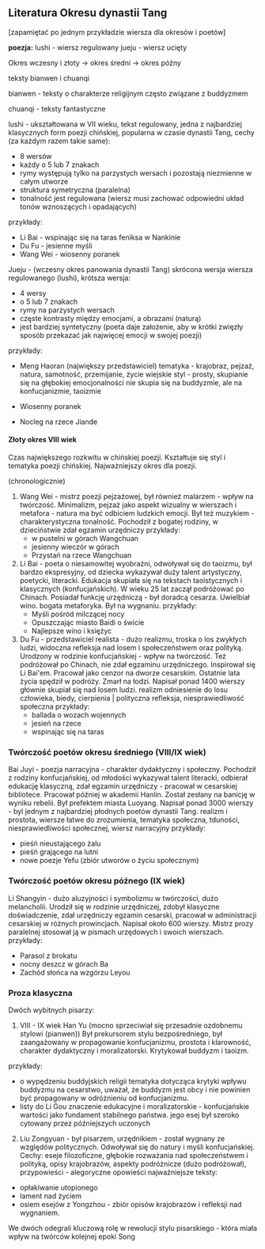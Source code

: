 
## Literatura Okresu dynastii Tang

[zapamiętać po jednym przykładzie wiersza dla okresów i poetów]

**poezja:**
lushi - wiersz regulowany
jueju - wiersz ucięty



Okres wczesny i złoty -> okres średni -> okres późny

teksty bianwen i chuanqi


bianwen - teksty o charakterze religijnym często związane z buddyzmem

chuanqi - teksty fantastyczne



lushi - ukształtowana w VII wieku, tekst regulowany, jedna z najbardziej klasycznych form poezji chińskiej, popularna w czasie dynastii Tang,
cechy (za każdym razem takie same):
- 8 wersów 
- każdy o 5 lub 7 znakach
- rymy występują tylko na parzystych wersach i pozostają niezmienne w całym utworze
- struktura symetryczna (paralelna)
- tonalność jest regulowana (wiersz musi zachować odpowiedni układ tonów wznoszących i opadających)

przykłady:
- Li Bai - wspinając się na taras feniksa w Nankinie
- Du Fu - jesienne myśli
- Wang Wei - wiosenny poranek

Jueju - (wczesny okres panowania dynastii Tang) skrócona wersja wiersza regulowanego (lushi), krótsza wersja:
- 4 wersy
- o 5 lub 7 znakach
- rymy na parzystych wersach
- częste kontrasty między emocjami, a obrazami (naturą)
- jest bardziej syntetyczny (poeta daje założenie, aby w krótki zwięzły sposób przekazać jak najwięcej emocji w swojej poezji)

przykłady:
- Meng Haoran (największy przedstawiciel) 
  tematyka - krajobraz, pejzaż, natura, samotność, przemijanie, życie wiejskie
  styl - prosty, skupianie się na głębokiej emocjonalności
  nie skupia się na buddyzmie, ale na konfucjanizmie, taoizmie

- Wiosenny poranek 
- Nocleg na rzece Jiande



#### Złoty okres VIII wiek

Czas największego rozkwitu w chińskiej poezji. Kształtuje się styl i tematyka poezji chińskiej. Najważniejszy okres dla poezji.

(chronologicznie)
1. Wang Wei - mistrz poezji pejzażowej, był również malarzem - wpływ na twórczość. Minimalizm, pejzaż jako aspekt wizualny w wierszach i metafora - natura ma być odbiciem ludzkich emocji. Był też muzykiem - charakterystyczna tonalność. Pochodził z bogatej rodziny, w dzieciństwie zdał egzamin urzędniczy
   przykłady:
   - w pustelni w górach Wangchuan
   - jesienny wieczór w górach
   - Przystań na rzece Wangchuan 
1. Li Bai - poeta o niesamowitej wyobraźni, odwoływał się do taoizmu, był bardzo ekspresyjny, od dziecka wykazywał duży talent artystyczny, poetycki, literacki. Edukacja skupiała się na tekstach taoistycznych i klasycznych (konfucjańskich). W wieku 25 lat zaczął podróżować po Chinach. Posiadał funkcję urzędniczą - był doradcą cesarza. Uwielbiał wino. bogata metaforyka. Był na wygnaniu.
   przykłady:
   - Myśli pośród milczącej nocy
   - Opuszczając miasto Baidi o świcie
   - Najlepsze wino i księżyc
1. Du Fu - przedstawiciel realista - dużo realizmu, troska o los zwykłych ludzi, widoczna refleksja nad losem i społeczeństwem oraz polityką. Urodzony w rodzinie konfucjańskiej - wpływ na twórczość. Też podróżował po Chinach, nie zdał egzaminu urzędniczego. Inspirował się Li Bai'em. Pracował jako cenzor na dworze cesarskim. Ostatnie lata życia spędził w podróży. Zmarł na łodzi. Napisał ponad 1400 wierszy głównie skupiał się nad losem ludzi. 
   realizm odniesienie do losu człowieka, biedy, cierpienia | polityczna refleksja, niesprawiedliwość społeczna
   przykłady:
   - ballada o wozach wojennych
   - jesień na rzece
   - wspinając się na taras


### Twórczość poetów okresu średniego  (VIII/IX wiek)


Bai Juyi - poezja narracyjna - charakter dydaktyczny i społeczny. Pochodził z rodziny konfucjańskiej, od młodości wykazywał talent literacki, odbierał edukację klasyczną, zdał egzamin urzędniczy - pracował w cesarskiej bibliotece. Pracował później w akademii Hanlin. Został zesłany na banicję w wyniku rebelii. Był prefektem miasta Luoyang. Napisał ponad 3000 wierszy - byl jednym z najbardziej płodnych poetów dynastii Tang. 
realizm i prostota, wiersze łatwe do zrozumienia, tematyka społeczna, tduności, niesprawiedliwości społecznej, wiersz narracyjny 
przykłady:
- pieśń nieustającego żalu
- pieśń grającego na lutni
- nowe poezje Yefu (zbiór utworów o życiu społecznym)


### Twórczość poetów okresu późnego (IX wiek)

Li Shangyin - dużo aluzyjności i symbolizmu w twórczości, dużo melancholii. Urodził się w rodzinie urzędniczej, zdobył klasyczne doświadczenie, zdał urzędniczy egzamin cesarski, pracował w administracji cesarskiej w różnych prowincjach.  Napisał około 600 wierszy. Mistrz prozy paralelnej
stosował ją w pismach urzędowych i swoich wierszach.
przykłady:
- Parasol z brokatu
- nocny deszcz w górach Ba
- Zachód słońca na wzgórzu Leyou


### Proza klasyczna


Dwóch wybitnych pisarzy:
1. VIII - IX wiek Han Yu (mocno sprzeciwiał się przesadnie ozdobnemu stylowi (pianwen)) Był prekursorem stylu bezpośredniego, był zaangażowany w propagowanie konfucjanizmu, prostota i klarowność, charakter dydaktyczny i moralizatorski. Krytykował buddyzm i taoizm. 

przykłady:
- o wypędzeniu buddyjskich religii
  tematyka dotycząca krytyki wpływu buddyzmu na cesarstwo, uważał, że buddyzm jest obcy i nie powinien być propagowany w odróżnieniu od konfucjanizmu.
- listy do Li Gou
  znaczenie edukacyjne i moralizatorskie - konfucjańskie wartości jako fundament stabilnego państwa. jego esej był szeroko cytowany przez późniejszych uczonych


2. Liu Zongyuan - był pisarzem, urzędnikiem - został wygnany ze względów politycznych. Odwoływał się do natury i myśli konfucjańskiej. Cechy: eseje filozoficzne, głębokie rozważania nad społeczeństwem i polityką, opisy krajobrazów, aspekty podróżnicze (dużo podróżował), przypowieści - alegoryczne opowieści
najważniejsze teksty:
- opłakiwanie utopionego
- lament nad życiem 
- osiem esejów z Yongzhou - zbiór opisów krajobrazów i refleksji nad wygnaniem.

We dwóch odegrali kluczową rolę w rewolucji stylu pisarskiego - która miała wpływ na twórców kolejnej epoki Song


